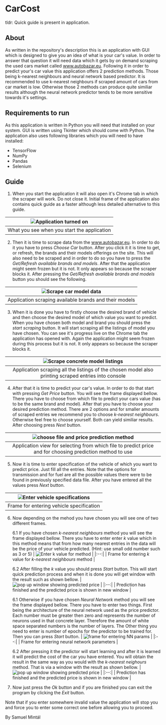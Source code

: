 # CarCost
tldr: Quick guide is present in application.

## About
As written in the repository's description this is an application with GUI which is designed to give you an idea of what is your car's value. In order to answer that question it will need data which it gets by on demand scraping the used cars market called www.autobazar.eu. Following it in order to predict your's car value this application offers 2 prediction methods. Those being k-nearest neighbours and neural network based predictor. It is recommended to use k-nearest neighbours if scraped amount of cars from car market is low. Otherwise those 2 methods can produce quite similiar results although the neural network predictor tends to be more sensitive towards it's settings.  

## Requirements to run
As this application is written in Python you will need that installed on your system. GUI is written using Tkinter which should come with Python. The application also uses following libraries which you will need to have installed:
- TensorFlow
- NumPy
- Pandas
- Selenium
## Guide 
1. When you start the application it will also open it's Chrome tab in which the scraper will work. Do not close it. Initial frame of the application also contains quick guide as a faster although less detailed alternative to this guide.

| ![Application turned on](./readme_images/initial.png) | 
|:--:| 
| What you see when you start the application |

2. Then it is time to scrape data from the www.autobazar.eu. In order to do it you have to press *Choose Car* button. After you click it it is time to get, or refresh, the brands and their models offerings on the site. This will also need to be scraped and in order to do so you have to press the *Get/Refresh available brands and models*. After that the application might seem frozen but it is not. It only appears so because the scraper blocks it. After pressing the *Get/Refresh available brands and models* button you should see the following.

| ![Scrape car model data](./readme_images/scraping_car_model_data.png) | 
|:--:| 
| Application scraping available brands and their models |

3. When it is done you have to firstly choose the desired brand of vehicle and then choose the desired model of which value you want to predict. When you have chosen both model and brand you should press the *start scraping* button. It will start scraping all the listings of model you have chosen. You can see it's progress live on the Chrome tab the application has opened with. Again the application might seem frozen during this process but it is not. It only appears so because the scraper blocks it.

| ![Scrape concrete model listings](./readme_images/scraping_concrete_model.png) | 
|:--:| 
| Application scraping all the listings of the chosen model also printing scraped entries into console |

4. After that it is time to predict your car's value. In order to do that start with pressing *Get Price* button. You will see the frame displayed bellow. There you have to choose from which file to predict your cars value (has to be the same brand and model). After that you have to choose your desired prediction method. There are 2 options and for smaller amounts of scraped entries we recommend you to choose *k-nearest neighbours*. Otherwise feel free to choose yourself. Both can yield similiar results. After choosing press *Next* button.

| ![choose file and price prediction method](./readme_images/scraped_so_choose_file_and_method.png) | 
|:--:| 
| Application view for selecting from which file to predict price and for choosing prediction method to use |

5. Now it is time to enter specification of the vehicle of which you want to predict price. Just fill all the entries. Note that the options for transmission and for fuel are all the possible values there were to be found in previously specified data file. After you have entered all the values press *Next* button.

| ![Enter vehicle specifications](./readme_images/enter_vehicle_specs.png) | 
|:--:| 
| Frame for entering vehicle specification |

6. Now depending on the mehod you have chosen you will see one of two different frames.  

    6.1 If you have chosen *k-nearest neighbours* method you will see the frame displayed bellow. There you have to enter enter *k* value which in this method means that from how many nearest entries in the data will be the price of your vehicle predicted. (Hint: use small odd number such as 3 or 5)
    | ![Enter k value for method](./readme_images/chose_k.png) | 
    |:--:| 
    | Frame for entering *k* value for *k-nearest neighbours* method |

    6.2 After filling the *k* value you should press *Start* button. This will start quick prediction process and when it is done you will get window with the result such as shown bellow.
    | ![pop up window showing predicted price](./readme_images/neigbours_result.png) | 
    |:--:| 
    | Prediction has finished and the predicted price is shown in new window |

    6.1 Otherwise if you have chosen *Neural Network* method you will see the frame displayed bellow. There you have to enter two things. First being the architecture of the neural network used as the price predictor. Each number must be greater then zero and represents the number of neurons used in that concrete layer. Therefore the amount of white space separated numbers is the number of layers. The Other thing you need to enter is number of epochs for the predictor to be trained for. Then you can press *Start* button.
    | ![frame for entering NN params](./readme_images/nn_enter_params.png) | 
    |:--:| 
    | Frame for entering neural network parameters |

    6.2 
    After pressing it the predictor will start learning and after it is learned it will predict the cost of the car you have entered. You will obtain the result in the same way as you would with the *k-nearest neighours* method. That is via a window with the result as shown bellow.
    | ![pop up window showing predicted price](./readme_images/nn_result.png) | 
    |:--:| 
    | Prediction has finished and the predicted price is shown in new window |

7. Now just press the *Ok* button and if you are finished you can exit the program by clicking the *Exit* button.

Note that if you enter somewhere invalid value the application will stop you and force you to enter some correct one before allowing you to proceed.
    
  
  
By Samuel Mintál